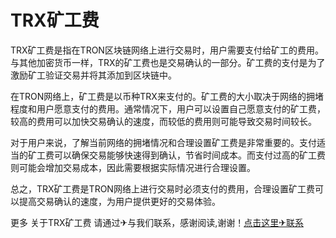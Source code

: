 # TRX矿工费

TRX矿工费是指在TRON区块链网络上进行交易时，用户需要支付给矿工的费用。与其他加密货币一样，TRX的矿工费也是交易确认的一部分。矿工费的支付是为了激励矿工验证交易并将其添加到区块链中。

在TRON网络上，矿工费是以币种TRX来支付的。矿工费的大小取决于网络的拥堵程度和用户愿意支付的费用。通常情况下，用户可以设置自己愿意支付的矿工费，较高的费用可以加快交易确认的速度，而较低的费用则可能导致交易时间较长。

对于用户来说，了解当前网络的拥堵情况和合理设置矿工费是非常重要的。支付适当的矿工费可以确保交易能够快速得到确认，节省时间成本。而支付过高的矿工费则可能会增加交易成本，因此需要根据实际情况进行合理设置。

总之，TRX矿工费是TRON网络上进行交易时必须支付的费用，合理设置矿工费可以提高交易确认的速度，为用户提供更好的交易体验。

更多 关于TRX矿工费 请通过✈与我们联系，感谢阅读,谢谢！[点击这里✈联系](https://t.me/shalong)
